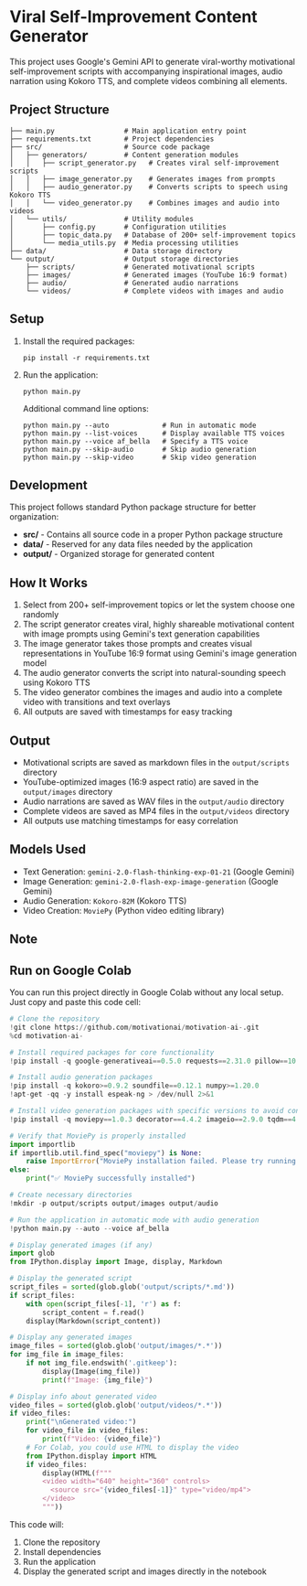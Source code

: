 # Viral Self-Improvement Content Generator

This project uses Google's Gemini API to generate viral-worthy motivational self-improvement scripts with accompanying inspirational images, audio narration using Kokoro TTS, and complete videos combining all elements.

## Project Structure

```
├── main.py                 # Main application entry point
├── requirements.txt        # Project dependencies
├── src/                    # Source code package
│   ├── generators/         # Content generation modules
│   │   ├── script_generator.py   # Creates viral self-improvement scripts
│   │   ├── image_generator.py    # Generates images from prompts
│   │   ├── audio_generator.py    # Converts scripts to speech using Kokoro TTS
│   │   └── video_generator.py    # Combines images and audio into videos
│   └── utils/              # Utility modules
│       ├── config.py       # Configuration utilities
│       ├── topic_data.py   # Database of 200+ self-improvement topics
│       └── media_utils.py  # Media processing utilities
├── data/                   # Data storage directory
└── output/                 # Output storage directories
    ├── scripts/            # Generated motivational scripts
    ├── images/             # Generated images (YouTube 16:9 format)
    ├── audio/              # Generated audio narrations
    └── videos/             # Complete videos with images and audio
```

## Setup

1. Install the required packages:
   ```
   pip install -r requirements.txt
   ```

2. Run the application:
   ```
   python main.py
   ```

   Additional command line options:
   ```
   python main.py --auto             # Run in automatic mode
   python main.py --list-voices      # Display available TTS voices
   python main.py --voice af_bella   # Specify a TTS voice
   python main.py --skip-audio       # Skip audio generation
   python main.py --skip-video       # Skip video generation
   ```

## Development

This project follows standard Python package structure for better organization:

- **src/** - Contains all source code in a proper Python package structure
- **data/** - Reserved for any data files needed by the application
- **output/** - Organized storage for generated content

## How It Works

1. Select from 200+ self-improvement topics or let the system choose one randomly
2. The script generator creates viral, highly shareable motivational content with image prompts using Gemini's text generation capabilities
3. The image generator takes those prompts and creates visual representations in YouTube 16:9 format using Gemini's image generation model
4. The audio generator converts the script into natural-sounding speech using Kokoro TTS
5. The video generator combines the images and audio into a complete video with transitions and text overlays
6. All outputs are saved with timestamps for easy tracking

## Output

- Motivational scripts are saved as markdown files in the `output/scripts` directory
- YouTube-optimized images (16:9 aspect ratio) are saved in the `output/images` directory
- Audio narrations are saved as WAV files in the `output/audio` directory
- Complete videos are saved as MP4 files in the `output/videos` directory
- All outputs use matching timestamps for easy correlation

## Models Used

- Text Generation: `gemini-2.0-flash-thinking-exp-01-21` (Google Gemini)
- Image Generation: `gemini-2.0-flash-exp-image-generation` (Google Gemini)
- Audio Generation: `Kokoro-82M` (Kokoro TTS)
- Video Creation: `MoviePy` (Python video editing library)

## Note


## Run on Google Colab

You can run this project directly in Google Colab without any local setup. Just copy and paste this code cell:

```python
# Clone the repository
!git clone https://github.com/motivationai/motivation-ai-.git
%cd motivation-ai-

# Install required packages for core functionality
!pip install -q google-generativeai==0.5.0 requests==2.31.0 pillow==10.0.0

# Install audio generation packages
!pip install -q kokoro>=0.9.2 soundfile==0.12.1 numpy>=1.20.0
!apt-get -qq -y install espeak-ng > /dev/null 2>&1

# Install video generation packages with specific versions to avoid conflicts
!pip install -q moviepy==1.0.3 decorator==4.4.2 imageio==2.9.0 tqdm==4.64.1 proglog==0.1.10

# Verify that MoviePy is properly installed
import importlib
if importlib.util.find_spec("moviepy") is None:
    raise ImportError("MoviePy installation failed. Please try running this cell again.")
else:
    print("✅ MoviePy successfully installed")

# Create necessary directories
!mkdir -p output/scripts output/images output/audio

# Run the application in automatic mode with audio generation
!python main.py --auto --voice af_bella

# Display generated images (if any)
import glob
from IPython.display import Image, display, Markdown

# Display the generated script
script_files = sorted(glob.glob('output/scripts/*.md'))
if script_files:
    with open(script_files[-1], 'r') as f:
        script_content = f.read()
    display(Markdown(script_content))

# Display any generated images
image_files = sorted(glob.glob('output/images/*.*'))
for img_file in image_files:
    if not img_file.endswith('.gitkeep'):
        display(Image(img_file))
        print(f"Image: {img_file}")

# Display info about generated video
video_files = sorted(glob.glob('output/videos/*.*'))
if video_files:
    print("\nGenerated video:")
    for video_file in video_files:
        print(f"Video: {video_file}")
    # For Colab, you could use HTML to display the video
    from IPython.display import HTML
    if video_files:
        display(HTML(f"""
        <video width="640" height="360" controls>
          <source src="{video_files[-1]}" type="video/mp4">
        </video>
        """))
```

This code will:
1. Clone the repository
2. Install dependencies
3. Run the application
4. Display the generated script and images directly in the notebook
